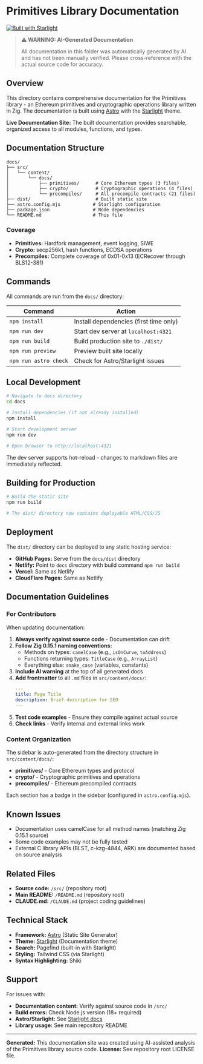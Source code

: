 # Primitives Library Documentation

[![Built with Starlight](https://astro.badg.es/v2/built-with-starlight/tiny.svg)](https://starlight.astro.build)

> **⚠️ WARNING: AI-Generated Documentation**
>
> All documentation in this folder was automatically generated by AI and has not been manually verified.
> Please cross-reference with the actual source code for accuracy.

## Overview

This directory contains comprehensive documentation for the Primitives library - an Ethereum primitives and cryptographic operations library written in Zig. The documentation is built using [Astro](https://astro.build) with the [Starlight](https://starlight.astro.build/) theme.

**Live Documentation Site:** The built documentation provides searchable, organized access to all modules, functions, and types.

## Documentation Structure

```
docs/
├── src/
│   └── content/
│       └── docs/
│           ├── primitives/      # Core Ethereum types (3 files)
│           ├── crypto/          # Cryptographic operations (4 files)
│           └── precompiles/     # All precompile contracts (21 files)
├── dist/                        # Built static site
├── astro.config.mjs            # Starlight configuration
├── package.json                # Node dependencies
└── README.md                   # This file
```

### Coverage

- **Primitives:** Hardfork management, event logging, SIWE
- **Crypto:** secp256k1, hash functions, ECDSA operations
- **Precompiles:** Complete coverage of 0x01-0x13 (ECRecover through BLS12-381)

## Commands

All commands are run from the `docs/` directory:

| Command | Action |
|---------|--------|
| `npm install` | Install dependencies (first time only) |
| `npm run dev` | Start dev server at `localhost:4321` |
| `npm run build` | Build production site to `./dist/` |
| `npm run preview` | Preview built site locally |
| `npm run astro check` | Check for Astro/Starlight issues |

## Local Development

```bash
# Navigate to docs directory
cd docs

# Install dependencies (if not already installed)
npm install

# Start development server
npm run dev

# Open browser to http://localhost:4321
```

The dev server supports hot-reload - changes to markdown files are immediately reflected.

## Building for Production

```bash
# Build the static site
npm run build

# The dist/ directory now contains deployable HTML/CSS/JS
```

## Deployment

The `dist/` directory can be deployed to any static hosting service:

- **GitHub Pages:** Serve from the `docs/dist` directory
- **Netlify:** Point to `docs` directory with build command `npm run build`
- **Vercel:** Same as Netlify
- **CloudFlare Pages:** Same as Netlify

## Documentation Guidelines

### For Contributors

When updating documentation:

1. **Always verify against source code** - Documentation can drift
2. **Follow Zig 0.15.1 naming conventions:**
   - Methods on types: `camelCase` (e.g., `isOnCurve`, `toAddress`)
   - Functions returning types: `TitleCase` (e.g., `ArrayList`)
   - Everything else: `snake_case` (variables, constants)
3. **Include AI warning** at the top of all generated docs
4. **Add frontmatter** to all `.md` files in `src/content/docs/`:
   ```yaml
   ---
   title: Page Title
   description: Brief description for SEO
   ---
   ```
5. **Test code examples** - Ensure they compile against actual source
6. **Check links** - Verify internal and external links work

### Content Organization

The sidebar is auto-generated from the directory structure in `src/content/docs/`:

- **primitives/** - Core Ethereum types and protocol
- **crypto/** - Cryptographic primitives and operations
- **precompiles/** - Ethereum precompiled contracts

Each section has a badge in the sidebar (configured in `astro.config.mjs`).

## Known Issues

- Documentation uses camelCase for all method names (matching Zig 0.15.1 source)
- Some code examples may not be fully tested
- External C library APIs (BLST, c-kzg-4844, ARK) are documented based on source analysis

## Related Files

- **Source code:** `/src/` (repository root)
- **Main README:** `/README.md` (repository root)
- **CLAUDE.md:** `/CLAUDE.md` (project coding guidelines)

## Technical Stack

- **Framework:** [Astro](https://astro.build) (Static Site Generator)
- **Theme:** [Starlight](https://starlight.astro.build/) (Documentation theme)
- **Search:** Pagefind (built-in with Starlight)
- **Styling:** Tailwind CSS (via Starlight)
- **Syntax Highlighting:** Shiki

## Support

For issues with:
- **Documentation content:** Verify against source code in `/src/`
- **Build errors:** Check Node.js version (18+ required)
- **Astro/Starlight:** See [Starlight docs](https://starlight.astro.build/)
- **Library usage:** See main repository README

---

**Generated:** This documentation site was created using AI-assisted analysis of the Primitives library source code.
**License:** See repository root LICENSE file.

